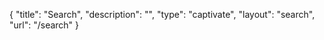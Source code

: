 {
    "title": "Search",
    "description": "",
    "type": "captivate",
    "layout": "search",
    "url": "\/search"
}